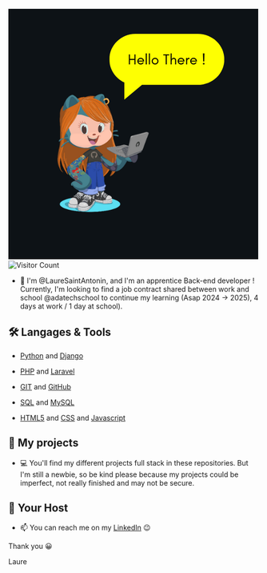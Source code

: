 ![Image](https://github.com/LaureSaintAntonin/LaureSaintAntonin/blob/main/HelloThere.png)
![Visitor Count](https://profile-counter.glitch.me/{LaureSaintAntonin}/count.svg)

- 👋 I'm @LaureSaintAntonin, and I'm an apprentice Back-end developer ! Currently,
I'm looking to find a job contract shared between work and school @adatechschool to
continue my learning (Asap 2024 -> 2025), 4 days at work / 1 day at school).



## 🛠️ Langages & Tools
- [Python](https://www.python.org//) and [Django](https://www.djangoproject.com//)
- [PHP](https://www.php.net/manual/fr/intro-whatis.php/) and [Laravel](https://laravel.com/)
- [GIT](https://git-scm.com/) and [GitHub](https://github.com/)
- [SQL](https://sql.sh/) and [MySQL](https://www.mysql.com/fr/)
 
- [HTML5](https://fr.wikipedia.org/wiki/HTML5/) and [CSS](https://fr.wikipedia.org/wiki/Feuilles_de_style_en_cascade/) and [Javascript](https://fr.wikipedia.org/wiki/JavaScript/) 



## 🧐 My projects    
- 💻 You'll find my different projects full stack in these repositories. But I'm still a
newbie, so be kind please because my projects could be imperfect, not really finished and may not be secure. 


## 🙇 Your Host

- 📫 You can reach me on my 
[LinkedIn](https://www.linkedin.com/in/lauresaintantonin/)
         😉


Thank you 😀

Laure
